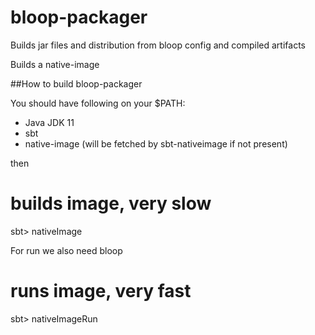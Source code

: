 # bloop-packager

Builds jar files and distribution from bloop config and compiled artifacts

Builds a native-image 

##How to build bloop-packager

You should have following on your $PATH:

* Java JDK 11
* sbt
* native-image (will be fetched by sbt-nativeimage if not present)

then

# builds image, very slow
sbt> nativeImage

For run we also need bloop

# runs image, very fast
sbt> nativeImageRun  
